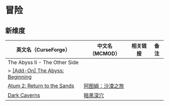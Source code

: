 # 冒险

## 新维度

| 英文名（CurseForge）                                                                                       | 中文名（MCMOD）                                         | 相关链接 | 备注 |
| ---------------------------------------------------------------------------------------------------------- | ------------------------------------------------------- | -------- | ---- |
| The Abyss II - The Other Side                                                                              |                                                         |          |      |
| > [[Add-On] The Abyss: Beginning](https://www.curseforge.com/minecraft/mc-mods/add-on-the-abyss-beginning) |                                                         |          |      |
| [Atum 2: Return to the Sands](https://www.curseforge.com/minecraft/mc-mods/atum)                           | [阿图姆：沙漠之旅](https://www.mcmod.cn/class/117.html) |          |      |
| [Dark Caverns](https://www.curseforge.com/minecraft/mc-mods/dark-caverns)                                  | [暗黑深穴](https://www.mcmod.cn/class/4847.html)        |          |      |
